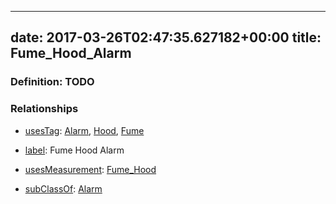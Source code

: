 
---
date: 2017-03-26T02:47:35.627182+00:00
title: Fume_Hood_Alarm
---
### Definition: TODO

### Relationships

* [usesTag](https://brickschema.org/schema/1.0/BrickFrame#usesTag): [Alarm](https://brickschema.org/schema/1.0/BrickTag#Alarm), [Hood](https://brickschema.org/schema/1.0/BrickTag#Hood), [Fume](https://brickschema.org/schema/1.0/BrickTag#Fume)

* [label](http://www.w3.org/2000/01/rdf-schema#label): Fume Hood Alarm

* [usesMeasurement](https://brickschema.org/schema/1.0/BrickFrame#usesMeasurement): [Fume_Hood](https://brickschema.org/schema/1.0/Brick#Fume_Hood)

* [subClassOf](http://www.w3.org/2000/01/rdf-schema#subClassOf): [Alarm](https://brickschema.org/schema/1.0/Brick#Alarm)
